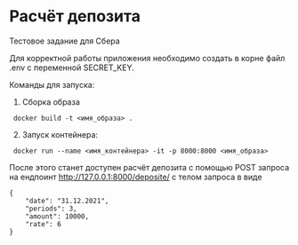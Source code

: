 # Расчёт депозита

Тестовое задание для Сбера

Для корректной работы приложения необходимо создать в корне файл .env c переменной SECRET_KEY.

Команды для запуска:

1. Сборка образа

```
 docker build -t <имя_образа> .
```

2. Запуск контейнера:

```
 docker run --name <имя_контейнера> -it -p 8000:8000 <имя_образа>
```

После этого станет доступен расчёт депозита с помощью POST запроса на ендпоинт <http://127.0.0.1:8000/deposite/> с телом запроса в виде

```
{
    "date": "31.12.2021",
    "periods": 3,
    "amount": 10000,
    "rate": 6
}
```
